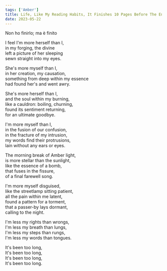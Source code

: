 ```yaml
---
tags: ['Amber']
title: Life, Like My Reading Habits, It Finishes 10 Pages Before The End
date: 2023-05-22
---
```


Non ho finirlo; ma è finito

I feel I'm more herself than I,  
in my forging, the divine  
left a picture of her sleeping  
sewn straight into my eyes.

She's more myself than I,  
in her creation, my causation,  
something from deep within my essence  
had found her's and went awry.

She's more herself than I,  
and the soul within my burning,  
like a cauldron: boiling, churning,  
found its sentiment returning,  
for an ultimate goodbye.

I'm more myself than I,  
in the fusion of our confusion,  
in the fracture of my intrusion,  
my words find their protrusions,  
lain without any ears or eyes.

The morning break of Amber light,  
is more stellar than the sunlight,  
like the essence of a bomb,  
that fuses in the fissure,  
of a final farewell song.

I'm more myself disguised,  
like the streetlamp sitting patient,  
all the pain within me latent,  
found a pattern for a torment,  
that a passer-by lays dormant,  
calling to the night.

I'm less my rights than wrongs,  
I'm less my breath than lungs,  
I'm less my steps than rungs,  
I'm less my words than tongues.

It's been too long,  
It's been too long,  
It's been too long,  
It's been too long.
